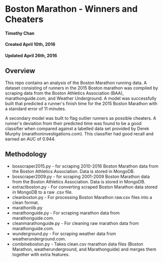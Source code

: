 # Boston Marathon - Winners and Cheaters

#### Timothy Chan
#### Created April 10th, 2016
#### Updated April 26th, 2016

## Overview

This repo contains an analysis of the Boston Marathon running data.  A dataset consisting of runners in the 2015 Boston marathon was compiled by scraping data from the Boston Athletics Association (BAA), marathonguide.com, and Weather Underground.  A model was successfully built that predicted a runner's finish time for the 2015 Boston Marathon with a standard error of 11 minutes.

A secondary model was built to flag outlier runners as possible cheaters.  A runner's deviation from their predicted time was found to be a good classifier when compared against a labelled data set provided by Derek Murphy (marathoninvestigations.com).  This classifier had good recall and earned an AUC of 0.944.

## Methodology

- bosscraper2015.py - for scraping 2010-2016 Boston Marathon data from the Boston Athletics Association.  Data is stored in MongoDB.
- bosscraper2009.py - for scraping 2001-2009 Boston Marathon data from the Boston Athletics Association.  Data is stored in MongoDB.
- extractboston.py - For converting scraped Boston Marathon data stored in MongoDB to a raw .csv file.
- cleanboston.py - For processing Boston Marathon raw.csv files into a clean format.
- marathonlib.py
- marathonguide.py - For scraping marathon data from marathonguide.com.
- cleanmarathonguide.py - For cleaning raw marathon data from marathonguide.com.
- wunderground.py - For scraping weather data from weatherunderground.com.
- combineboston.py - Takes clean.csv marathon data files (Boston Marathon, weatherunderground, and Marathonguide) and merges them together with extra features.
